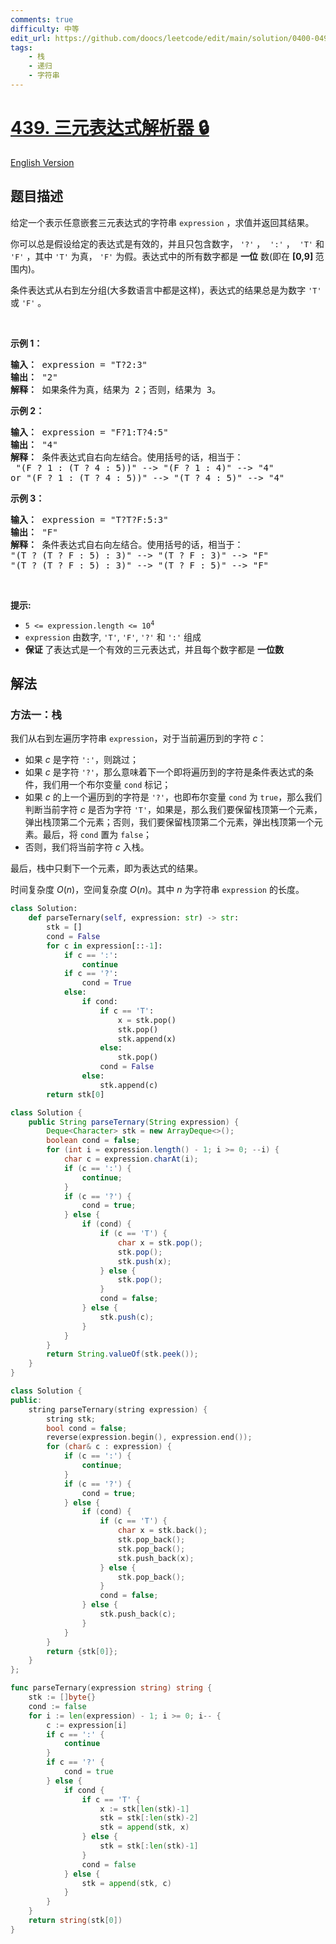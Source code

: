 ```yaml
---
comments: true
difficulty: 中等
edit_url: https://github.com/doocs/leetcode/edit/main/solution/0400-0499/0439.Ternary%20Expression%20Parser/README.md
tags:
    - 栈
    - 递归
    - 字符串
---
```


# [439. 三元表达式解析器 🔒](https://leetcode.cn/problems/ternary-expression-parser)

[English Version](/solution/0400-0499/0439.Ternary%20Expression%20Parser/README_EN.md)

## 题目描述

<!-- 这里写题目描述 -->

<p>给定一个表示任意嵌套三元表达式的字符串&nbsp;<code>expression</code>&nbsp;，求值并返回其结果。</p>

<p>你可以总是假设给定的表达式是有效的，并且只包含数字，&nbsp;<code>'?'</code>&nbsp;，&nbsp;&nbsp;<code>':'</code>&nbsp;，&nbsp;&nbsp;<code>'T'</code>&nbsp;和 <code>'F'</code> ，其中 <code>'T'</code> 为真， <code>'F'</code> 为假。表达式中的所有数字都是 <strong>一位</strong> 数(即在 <strong>[0,9] </strong>范围内)。</p>

<p>条件表达式从右到左分组(大多数语言中都是这样)，表达式的结果总是为数字 <code>'T'</code> 或 <code>'F'</code> 。</p>

<p>&nbsp;</p>

<p><strong>示例 1：</strong></p>

<pre>
<strong>输入：</strong> expression = "T?2:3"
<strong>输出：</strong> "2"
<strong>解释：</strong> 如果条件为真，结果为 2；否则，结果为 3。
</pre>

<p><strong>示例 2：</strong></p>

<pre>
<strong>输入：</strong> expression = "F?1:T?4:5"
<strong>输出：</strong> "4"
<strong>解释：</strong> 条件表达式自右向左结合。使用括号的话，相当于：
 "(F ? 1 : (T ? 4 : 5))" --&gt; "(F ? 1 : 4)" --&gt; "4"
or "(F ? 1 : (T ? 4 : 5))" --&gt; "(T ? 4 : 5)" --&gt; "4"
</pre>

<p><strong>示例 3：</strong></p>

<pre>
<strong>输入：</strong> expression = "T?T?F:5:3"
<strong>输出：</strong> "F"
<strong>解释：</strong> 条件表达式自右向左结合。使用括号的话，相当于：
"(T ? (T ? F : 5) : 3)" --&gt; "(T ? F : 3)" --&gt; "F"
"(T ? (T ? F : 5) : 3)" --&gt; "(T ? F : 5)" --&gt; "F"</pre>

<p>&nbsp;</p>

<p><strong>提示:</strong></p>

<ul>
	<li><code>5 &lt;= expression.length &lt;= 10<sup>4</sup></code></li>
	<li><code>expression</code>&nbsp;由数字,&nbsp;<code>'T'</code>,&nbsp;<code>'F'</code>,&nbsp;<code>'?'</code>&nbsp;和&nbsp;<code>':'</code>&nbsp;组成</li>
	<li><strong>保证&nbsp;</strong>了表达式是一个有效的三元表达式，并且每个数字都是 <strong>一位数</strong>&nbsp;</li>
</ul>

## 解法

### 方法一：栈

我们从右到左遍历字符串 `expression`，对于当前遍历到的字符 $c$：

-   如果 $c$ 是字符 `':'`，则跳过；
-   如果 $c$ 是字符 `'?'`，那么意味着下一个即将遍历到的字符是条件表达式的条件，我们用一个布尔变量 `cond` 标记；
-   如果 $c$ 的上一个遍历到的字符是 `'?'`，也即布尔变量 `cond` 为 `true`，那么我们判断当前字符 $c$ 是否为字符 `'T'`，如果是，那么我们要保留栈顶第一个元素，弹出栈顶第二个元素；否则，我们要保留栈顶第二个元素，弹出栈顶第一个元素。最后，将 `cond` 置为 `false`；
-   否则，我们将当前字符 $c$ 入栈。

最后，栈中只剩下一个元素，即为表达式的结果。

时间复杂度 $O(n)$，空间复杂度 $O(n)$。其中 $n$ 为字符串 `expression` 的长度。

<!-- tabs:start -->

```python
class Solution:
    def parseTernary(self, expression: str) -> str:
        stk = []
        cond = False
        for c in expression[::-1]:
            if c == ':':
                continue
            if c == '?':
                cond = True
            else:
                if cond:
                    if c == 'T':
                        x = stk.pop()
                        stk.pop()
                        stk.append(x)
                    else:
                        stk.pop()
                    cond = False
                else:
                    stk.append(c)
        return stk[0]
```

```java
class Solution {
    public String parseTernary(String expression) {
        Deque<Character> stk = new ArrayDeque<>();
        boolean cond = false;
        for (int i = expression.length() - 1; i >= 0; --i) {
            char c = expression.charAt(i);
            if (c == ':') {
                continue;
            }
            if (c == '?') {
                cond = true;
            } else {
                if (cond) {
                    if (c == 'T') {
                        char x = stk.pop();
                        stk.pop();
                        stk.push(x);
                    } else {
                        stk.pop();
                    }
                    cond = false;
                } else {
                    stk.push(c);
                }
            }
        }
        return String.valueOf(stk.peek());
    }
}
```

```cpp
class Solution {
public:
    string parseTernary(string expression) {
        string stk;
        bool cond = false;
        reverse(expression.begin(), expression.end());
        for (char& c : expression) {
            if (c == ':') {
                continue;
            }
            if (c == '?') {
                cond = true;
            } else {
                if (cond) {
                    if (c == 'T') {
                        char x = stk.back();
                        stk.pop_back();
                        stk.pop_back();
                        stk.push_back(x);
                    } else {
                        stk.pop_back();
                    }
                    cond = false;
                } else {
                    stk.push_back(c);
                }
            }
        }
        return {stk[0]};
    }
};
```

```go
func parseTernary(expression string) string {
	stk := []byte{}
	cond := false
	for i := len(expression) - 1; i >= 0; i-- {
		c := expression[i]
		if c == ':' {
			continue
		}
		if c == '?' {
			cond = true
		} else {
			if cond {
				if c == 'T' {
					x := stk[len(stk)-1]
					stk = stk[:len(stk)-2]
					stk = append(stk, x)
				} else {
					stk = stk[:len(stk)-1]
				}
				cond = false
			} else {
				stk = append(stk, c)
			}
		}
	}
	return string(stk[0])
}
```

<!-- tabs:end -->

<!-- end -->
